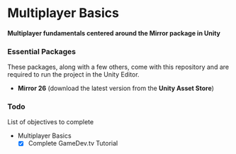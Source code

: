 # Multiplayer Basics
#### Multiplayer fundamentals centered around the Mirror package in Unity

### Essential Packages
These packages, along with a few others, come with this repository and are required to run the project in the Unity Editor.
- <strong>Mirror 26</strong> (download the latest version from the <strong>Unity Asset Store</strong>)

### Todo
List of objectives to complete

- Multiplayer Basics
	- [x] Complete GameDev.tv Tutorial